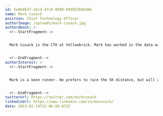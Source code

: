 ```yaml
---
id: 5e8b4637-2bcd-47c9-8998-045923bbb48e
name: Mark Cusack
position: Chief Technology Officer
authorImage: /uploads/mark-cusack.jpg
authorAbout: >-
  <!--StartFragment-->


  Mark Cusack is the CTO at Yellowbrick. Mark has worked in the data warehousing and advanced analytics space for the past 20 years. He was a co-founding developer at the data warehouse archiving company RainStor, which was acquired by Teradata in 2014. Mark holds a PhD in computational physics. Mark has worked in academia, government, startups and enterprises over the course of his career.


  <!--EndFragment-->
authorInterest: >-
  <!--StartFragment-->


  Mark is a keen runner. He prefers to race the 5K distance, but will also tackle 10K, half-marathons and the occasional full marathon if pushed. He also boxes and skis - although not generally at the same time.


  <!--EndFragment-->
twitterUrl: https://twitter.com/markcusack
linkedinUrl: https://www.linkedin.com/in/macusack/
date: 2022-02-14T12:06:50.872Z
---
```


